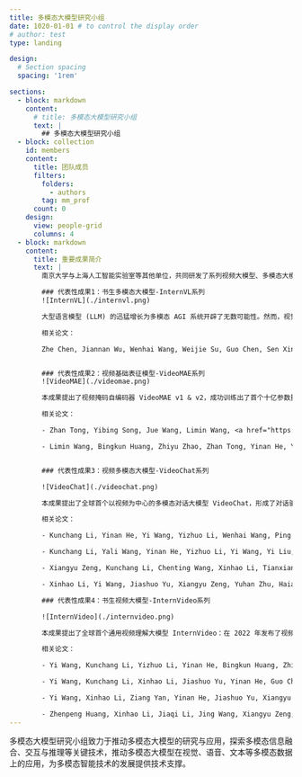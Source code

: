 ```yaml
---
title: 多模态大模型研究小组
date: 1020-01-01 # to control the display order
# author: test
type: landing

design:
  # Section spacing
  spacing: '1rem'

sections:
  - block: markdown
    content:
      # title: 多模态大模型研究小组
      text: |
        ## 多模态大模型研究小组
  - block: collection
    id: members
    content:
      title: 团队成员
      filters:
        folders:
          - authors
        tag: mm_prof
      count: 0
    design:
      view: people-grid
      columns: 4
  - block: markdown
    content:
      title: 重要成果简介
      text: |
        南京大学与上海人工智能实验室等其他单位，共同研发了系列视频大模型、多模态大模型，在以视觉为中心的多模态理解任务上取得了世界领先性能。代表性成果如下：

        ### 代表性成果1：书生多模态大模型-InternVL系列
        ![InternVL](./internvl.png)

        大型语言模型 (LLM) 的迅猛增长为多模态 AGI 系统开辟了无数可能性。然而，视觉和视觉语言基础模型（也是多模态 AGI 的关键要素）的进步却未能跟上 LLM 的步伐。在这项工作中，我们设计了一个大型视觉语言基础模型 (InternVL)，该模型将视觉基础模型扩展到 60 亿个参数，并逐步将其与 LLM 对齐，使用来自各种来源的网络规模图像文本数据。该模型可广泛应用于 32 个通用视觉语言基准测试，并在这些基准测试中取得最佳性能，包括视觉感知任务（例如图像级或像素级识别）、视觉语言任务（例如零样本图像/视频分类、零样本图像/视频文本检索），并与 LLM 链接以创建多模态对话系统。它具有强大的视觉功能，可以成为 ViT-22B 的良好替代品。

        相关论文：

        Zhe Chen, Jiannan Wu, Wenhai Wang, Weijie Su, Guo Chen, Sen Xing, Muyan Zhong, Qinglong Zhang, Xizhou Zhu, Lewei Lu, Bin Li, Ping Luo, Tong Lu, Yu Qiao, Jifeng Dai, <a href="https://openaccess.thecvf.com/content/CVPR2024/papers/Chen_InternVL_Scaling_up_Vision_Foundation_Models_and_Aligning_for_Generic_CVPR_2024_paper.pdf" target="_blank">InternVL: Scaling up Vision Foundation Models and Aligning for Generic Visual-Linguistic Tasks</a>, in CVPR 2024.


        ### 代表性成果2：视频基础表征模型-VideoMAE系列
        ![VideoMAE](./videomae.png)

        本成果提出了视频掩码自编码器 VideoMAE v1 & v2，成功训练出了首个十亿参数量的视频 Transformer 模型，突破了视频自监督表征学习的性能瓶颈。VideoMAE 系列工作引用超过了 1500 次，并且成为视频自监督学习领域的基准方法，被牛津大学、微软、谷歌、Meta 等单位进行了跟踪拓展研究，成为被开源社区 Hugging Face 收录的首个视频 Transformer 模型，全球调用下载量超过 320 万次，位列 Hugging Face 视频识别模型下载量榜首。

        相关论文：

        - Zhan Tong, Yibing Song, Jue Wang, Limin Wang, <a href="https://proceedings.neurips.cc/paper_files/paper/2022/file/416f9cb3276121c42eebb86352a4354a-Paper-Conference.pdf" target="_blank">VideoMAE: Masked Autoencoders are Data-Efficient Learners for Self-Supervised Video Pre-Training</a>, in NeurIPS 2022.

        - Limin Wang, Bingkun Huang, Zhiyu Zhao, Zhan Tong, Yinan He, Yi Wang, Yali Wang, Yu Qiao, <a href="https://openaccess.thecvf.com/content/CVPR2023/papers/Wang_VideoMAE_V2_Scaling_Video_Masked_Autoencoders_With_Dual_Masking_CVPR_2023_paper.pdf" target="_blank">VideoMAE V2: Scaling Video Masked Autoencoders with Dual Masking</a>, in CVPR 2023.


        ### 代表性成果3：视频多模态大模型-VideoChat系列

        ![VideoChat](./videochat.png)

        本成果提出了全球首个以视频为中心的多模态对话大模型 VideoChat，形成了对话驱动的通用视频理解能力，在重要多模态视频理解数据集上面取得了领先性能。VideoChat 相关技术被应用到快手可灵大模型的研发工作，GitHub 星标超过 3000。最近提出了 VideoChat-Online 和 VideoChat-Flash 版本，从交互形式和高效长时建模方面，进一步提升了 VideoChat 综合性能。

        相关论文：

        - Kunchang Li, Yinan He, Yi Wang, Yizhuo Li, Wenhai Wang, Ping Luo, Yali Wang, Limin Wang, Yu Qiao, <a href="https://arxiv.org/pdf/2305.06355" target="_blank">VideoChat: Chat-Centric Video Understanding</a>, arXiv:2305.06355

        - Kunchang Li, Yali Wang, Yinan He, Yizhuo Li, Yi Wang, Yi Liu, Zun Wang, Jilan Xu, Guo Chen, Ping Luo, Limin Wang, Yu Qiao, <a href="https://openaccess.thecvf.com/content/CVPR2024/papers/Li_MVBench_A_Comprehensive_Multi-modal_Video_Understanding_Benchmark_CVPR_2024_paper.pdf" target="_blank">MVBench: A Comprehensive Multi-modal Video Understanding Benchmark</a>, in CVPR 2024.

        - Xiangyu Zeng, Kunchang Li, Chenting Wang, Xinhao Li, Tianxiang Jiang, Ziang Yan, Songze Li, Yansong Shi, Zhengrong Yue, Yi Wang, Yali Wang, Yu Qiao, Limin Wang, <a href="https://arxiv.org/pdf/2410.19702" target="_blank">TimeSuite: Improving MLLMs for Long Video Understanding via Grounded Tuning</a>, in ICLR 2025

        - Xinhao Li, Yi Wang, Jiashuo Yu, Xiangyu Zeng, Yuhan Zhu, Haian Huang, Jianfei Gao, Kunchang Li, Yinan He, Chenting Wang, Yu Qiao, Yali Wang, Limin Wang, <a href="https://arxiv.org/pdf/2501.00574" target="_blank">VideoChat-Flash: Hierarchical Compression for Long-Context Video Modeling</a>, arXiv:2501.00574

        ### 代表性成果4：书生视频大模型-InternVideo系列

        ![InternVideo](./internvideo.png)

        本成果提出了全球首个通用视频理解大模型 InternVideo：在 2022 年发布了视频基础表征版本 InternVideo 1.0，在视频基础感知、视频时空解析、视频开发识别等重点任务取得了世界领先水平；在 2024 年发布了视频多模态理解版本 InternVideo 2.0，在超过 60 种视频理解任务上面取得领先性能，包括识别检索、开放问答、高阶推理等等；在 2025 年发布了深层次视频时空理解版本 InternVideo 2.5，在视频理解跨度和粒度上实现了显著性能提升，模型“记忆力”更是较前代提升了 6 倍。

        相关论文：

        - Yi Wang, Kunchang Li, Yizhuo Li, Yinan He, Bingkun Huang, Zhiyu Zhao, Hongjie Zhang, Jilan Xu, Yi Liu, Zun Wang, Sen Xing, Guo Chen, Junting Pan, Jiashuo Yu, Yali Wang, Limin Wang, Yu Qiao, <a href="https://arxiv.org/pdf/2212.03191" target="_blank">InternVideo: General Video Foundation Models via Generative and Discriminative Learning</a>, arXiv:2212.03191

        - Yi Wang, Kunchang Li, Xinhao Li, Jiashuo Yu, Yinan He, Guo Chen, Baoqi Pei, Rongkun Zheng, Jilan Xu, Zun Wang, Yansong Shi, Tianxiang Jiang, Songze Li, Hongjie Zhang, Yifei Huang, Yu Qiao, Yali Wang, Limin Wang, <a href="https://arxiv.org/pdf/2403.15377" target="_blank">InternVideo2: Scaling Video Foundation Models for Multimodal Video Understanding</a>, in ECCV 2024.

        - Yi Wang, Xinhao Li, Ziang Yan, Yinan He, Jiashuo Yu, Xiangyu Zeng, Chenting Wang, Changlian Ma, Haian Huang, Jianfei Gao, Min Dou, Kai Chen, Wenhai Wang, Yu Qiao, Yali Wang, Limin Wang, <a href="https://arxiv.org/pdf/2501.12386" target="_blank">InternVideo2. 5: Empowering Video MLLMs with Long and Rich Context Modeling</a>, arXiv: 2501.12386  

        - Zhenpeng Huang, Xinhao Li, Jiaqi Li, Jing Wang, Xiangyu Zeng, Cheng Liang, Tao Wu, Xi Chen, Liang Li, Limin Wang, <a href="https://arxiv.org/abs/2501.00584" target="_blank">Online Video Understanding: A Comprehensive Benchmark and Memory-Augmented Method</a>, in CVPR 2025.
---
```


多模态大模型研究小组致力于推动多模态大模型的研究与应用，探索多模态信息融合、交互与推理等关键技术，推动多模态大模型在视觉、语音、文本等多模态数据上的应用，为多模态智能技术的发展提供技术支撑。